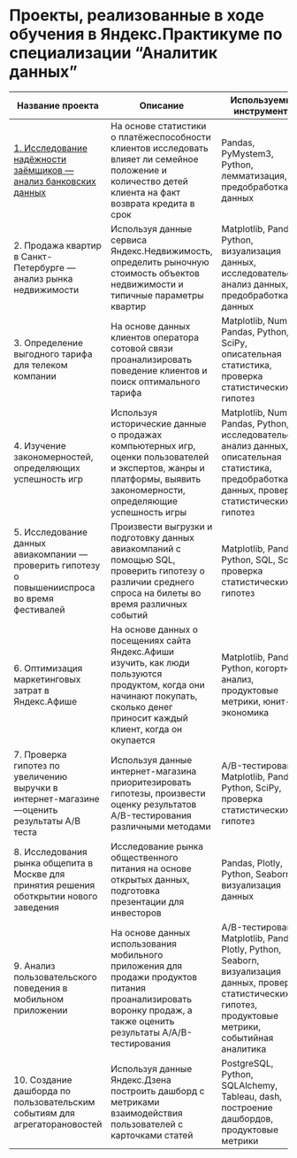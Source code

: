 # Проекты, реализованные в ходе обучения в Яндекс.Практикуме по специализации “Аналитик данных”

| Название проекта                                                                               | Описание                                                                                                                                                                       | Используемые инструменты                                                                                                                                       |
|------------------------------------------------------------------------------------------------|--------------------------------------------------------------------------------------------------------------------------------------------------------------------------------|----------------------------------------------------------------------------------------------------------------------------------------------------------------|
| [1. Исследование надёжности заёмщиков — анализ банковских данных](https://github.com/jerzydy/Praktikum/tree/main/Исследование%20надёжности%20заёмщиков%20—%20анализ%20банковских%20данных)                                | На основе статистики о платёжеспособности клиентов исследовать влияет ли семейное положение и количество детей клиента на факт возврата кредита в срок                         | Pandas, PyMystem3, Python, лемматизация, предобработка данных                                                                                                  |
| 2. Продажа квартир в Санкт-Петербурге — анализ рынка недвижимости                              | Используя данные сервиса Яндекс.Недвижимость, определить рыночную стоимость объектов недвижимости и типичные параметры квартир                                                 | Matplotlib, Pandas, Python, визуализация данных, исследовательский анализ данных, предобработка данных                                                         |
| 3. Определение выгодного тарифа для телеком компании                                           | На основе данных клиентов оператора сотовой связи проанализировать поведение клиентов и поиск оптимального тарифа                                                              | Matplotlib, NumPy, Pandas, Python, SciPy, описательная статистика, проверка статистических гипотез                                                             |
| 4. Изучение закономерностей, определяющих успешность игр                                       | Используя исторические данные о продажах компьютерных игр, оценки пользователей и экспертов, жанры и платформы, выявить закономерности, определяющие успешность игры           | Matplotlib, NumPy, Pandas, Python, исследовательский анализ данных, описательная статистика, предобработка данных, проверка статистических гипотез             |
| 5. Исследование данных авиакомпании — проверить гипотезу о повышенииспроса во время фестивалей | Произвести выгрузки и подготовку данных авиакомпаний с помощью SQL, проверить гипотезу о различии среднего спроса на билеты во время различных событий                         | Matplotlib, Pandas, Python, SQL, SciPy, проверка статистических гипотез                                                                                        |
| 6. Оптимизация маркетинговых затрат в Яндекс.Афише                                             | На основе данных о посещениях сайта Яндекс.Афиши изучить, как люди пользуются продуктом, когда они начинают покупать, сколько денег приносит каждый клиент, когда он окупается | Matplotlib, Pandas, Python, когортный анализ, продуктовые метрики, юнит-экономика                                                                              |
| 7. Проверка гипотез по увеличению выручки в интернет-магазине —оценить результаты A/B теста    | Используя данные интернет-магазина приоритезировать гипотезы, произвести оценку результатов A/B-тестирования различными методами                                               | A/B-тестирование, Matplotlib, Pandas, Python, SciPy, проверка статистических гипотез                                                                           |
| 8. Исследования рынка общепита в Москве для принятия решения оботкрытии нового заведения       | Исследование рынка общественного питания на основе открытых данных, подготовка презентации для инвесторов                                                                      | Pandas, Plotly, Python, Seaborn, визуализация данных                                                                                                           |
| 9. Анализ пользовательского поведения в мобильном приложении                                   | На основе данных использования мобильного приложения для продажи продуктов питания проанализировать воронку продаж, а также оценить результаты A/A/B-тестирования              | A/B-тестирование, Matplotlib, Pandas, Plotly, Python, Seaborn, визуализация данных, проверка статистических гипотез, продуктовые метрики, событийная аналитика |
| 10. Создание дашборда по пользовательским событиям для агрегаторановостей                      | Используя данные Яндекс.Дзена построить дашборд с метриками взаимодействия пользователей с карточками статей                                                                   | PostgreSQL, Python, SQLAlchemy, Tableau, dash, построение дашбордов, продуктовые метрики                                                                       |
